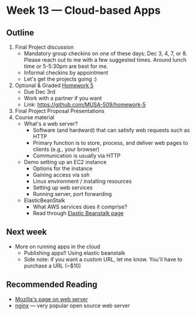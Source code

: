# Week 13 — Cloud-based Apps

## Outline

1. Final Project discussion
   * Mandatory group checkins on one of these days: Dec 3, 4, 7, or 8. Please reach out to me with a few suggested times. Around lunch time or 5-5:30pm are best for me.
   * Informal checkins by appointment
   * Let's get the projects going :)
2. Optional &amp; Graded [Homework 5](https://github.com/MUSA-509/homework-5)
   - Due Dec 3rd
   - Work with a partner if you want
   - Link: <https://github.com/MUSA-509/homework-5>
2. Final Project Proposal Presentations
3. Course material
   * What's a web server?
     - Software (and hardward) that can satisfy web requests such as HTTP
     - Primary function is to store, process, and deliver web pages to clients (e.g., your browser)
     - Communication is usually via HTTP
   * Demo setting up an EC2 instance
     - Options for the instance
     - Gaining access via ssh
     - Linux environment / installing resources
     - Setting up web services
     - Running server, port forwarding
   * ElasticBeanStalk
     - What AWS services does it comprise?
     - Read through [Elastic Beanstalk page](https://aws.amazon.com/elasticbeanstalk/)

## Next week

* More on running apps in the cloud
  * Publishing apps!! Using elastic beanstalk
  * Side note: if you want a custom URL, let me know. You'll have to purchase a URL (~$10)

## Recommended Reading

* [Mozilla's page on web server](https://developer.mozilla.org/en-US/docs/Learn/Common_questions/What_is_a_web_server)
* [nginx](https://www.nginx.com/resources/glossary/nginx/) — very popular open source web server

